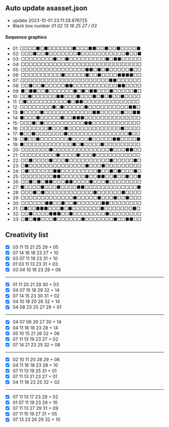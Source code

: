## Auto update asasset.json

* update 2023-10-01 23:11:28.876725
* Black box number _01 02 13 18 25 27 / 03_
#### Sequence graphics

* 01: □□□□■□■□□□□□□■□□□■■□□■□□■□□□□■
* 02: □□□■□□■□□□□□□□■□□□□□□□□□□□■□□■
* 03: □□□□□□□□■□□■□□□□□□□□□■□■■□□□□□
* 04: □□□□□□□□□□□□□□□□□□□□□□□□□□□□□□
* 05: □□□□□□□□□□□□□□□□■■□■□■□□□□□■□□
* 06: □□□□□□□□□□■□□□□□■□□■□□□□■■■■□□
* 07: □□□□□□□□□□□□□□□□□□□□□□■■□□□□□□
* 08: □□■□□■□□□□□■■□□□□□□□□□□□■■□□□□
* 09: ■□■■□□■□□□□□□■□■□■■□□□■□□□□□■□
* 10: □□■□□□□□□■■□□□■□□□■□■□■□□■□□□□
* 11: □■□□□□□□□□□□■□■■□□□□□□□□□□□□□□
* 12: □□□□□□□□■□■□□□□□■□□□□□□□□□□■■□
* 13: ■□□□□■□□□□□□□□□□□□■■□□□□□■□□■■
* 14: ■□□□■□□□□□■□□■■■□□□□□□□□□□□□□□
* 15: □□□■□■□□□□□□□□□□■■□□□□□□□□□□□□
* 16: □□□□□□□■□□□■□□□□□□□□□□□□□■□□□□
* 17: ■□□■□□□□□□□■□□□□□□□□□□□□□□□■□□
* 18: □■□□■□□□□□□□■□□□□■□□□□□■■□□□□■
* 19: ■□□□□□□□□□□□□■□■□□□□■□□□□□□□□□
* 20: □□□□□□□■□□□□□□□□□□□□□□■□□□■■□□
* 21: □□□□□□□□□■□□□□■□□□■□□□□□□□□□□□
* 22: □□■□□□□■□□□■□□□□□□□□□□■□□□□□■□
* 23: □■□□□□□□□□□□□□□□■□□□■□□□□□□□□□
* 24: □■□□□□□□■■□□□□□□□□□■□□■□■□□□■□
* 25: □□□□□□□□■■□□□□□□■□□■■□□■□□■□□■
* 26: □□■□■□■■□□□■■□□□□■□□□■□□□□□□□□
* 27: ■□□□□■□□□■□□□□■■□□□□□□□□□□□□□■
* 28: □□□■□■□□□□□□□□□□□□■□□□□□□■□□□□
* 29: □□□□□□□□□□□□□■□□□□□■□□□■□□■□□□
* 30: □□□□□□■■□□■□□■□□□□□□■■□□□□□□□□
* 31: □■□□■■■□□□■□■□□□□□□□■□□□□□□□■□
* 32: □□■□□□□■■■□□■□□□□□□□□■□□□□□□□□
* 33: □■□■■□□□■□□□□□□■□□□□□□□■□□■■□□
## Creativity list

- [x] 03 11 15 21 25 29 + 05
- [x] 07 14 16 18 23 27 + 10
- [x] 03 07 11 19 23 31 + 10
- [x] 01 03 11 13 23 31 + 03
- [x] 03 04 10 16 23 29 + 06
***
- [x] 01 11 20 21 29 30 + 03
- [x] 04 07 15 18 29 32 + 14
- [x] 07 14 15 23 30 31 + 02
- [x] 04 10 18 20 26 32 + 14
- [x] 04 08 23 25 27 29 + 01
***
- [x] 04 07 08 26 27 30 + 14
- [x] 04 11 16 18 23 28 + 14
- [x] 05 10 15 21 26 32 + 06
- [x] 07 11 13 19 23 27 + 02
- [x] 07 14 21 23 25 32 + 08
***
- [x] 02 10 11 20 28 29 + 06
- [x] 04 11 16 18 23 28 + 10
- [x] 07 11 13 19 25 31 + 01
- [x] 07 11 13 21 23 27 + 01
- [x] 04 11 18 23 25 32 + 02
***
- [x] 07 11 13 17 23 29 + 02
- [x] 01 07 11 19 23 29 + 10
- [x] 07 11 13 27 29 31 + 09
- [x] 07 11 15 19 27 31 + 05
- [x] 07 13 23 26 29 32 + 10
